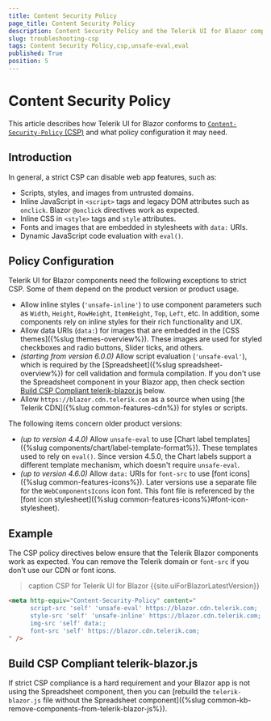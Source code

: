 ```yaml
---
title: Content Security Policy
page_title: Content Security Policy
description: Content Security Policy and the Telerik UI for Blazor components suite.
slug: troubleshooting-csp
tags: Content Security Policy,csp,unsafe-eval,eval
published: True
position: 5
---
```


# Content Security Policy

This article describes how Telerik UI for Blazor conforms to [`Content-Security-Policy` (CSP)](https://developer.mozilla.org/en-US/docs/Web/HTTP/Headers/Content-Security-Policy) and what policy configuration it may need.

## Introduction

In general, a strict CSP can disable web app features, such as:

* Scripts, styles, and images from untrusted domains.
* Inline JavaScript in `<script>` tags and legacy DOM attributes such as `onclick`. Blazor `@onclick` directives work as expected.
* Inline CSS in `<style>` tags and `style` attributes. 
* Fonts and images that are embedded in stylesheets with `data:` URIs.
* Dynamic JavaScript code evaluation with `eval()`.

## Policy Configuration

Telerik UI for Blazor components need the following exceptions to strict CSP. Some of them depend on the product version or product usage.

* Allow inline styles (`'unsafe-inline'`) to use component parameters such as `Width`, `Height`, `RowHeight`, `ItemHeight`, `Top`, `Left`, etc. In addition, some components rely on inline styles for their rich functionality and UX.
* Allow data URIs (`data:`) for images that are embedded in the [CSS themes]({%slug themes-overview%}). These images are used for styled checkboxes and radio buttons, Slider ticks, and others.
* *(starting from version 6.0.0)* Allow script evaluation (`'unsafe-eval'`), which is required by the [Spreadsheet]({%slug spreadsheet-overview%}) for cell validation and formula compilation. If you don't use the Spreadsheet component in your Blazor app, then check section [Build CSP Compliant telerik-blazor.js](#build-csp-compliant-telerik-blazorjs) below.
* Allow `https://blazor.cdn.telerik.com` as a source when using [the Telerik CDN]({%slug common-features-cdn%}) for styles or scripts.

The following items concern older product versions:

* *(up to version 4.4.0)* Allow `unsafe-eval` to use [Chart label templates]({%slug components/chart/label-template-format%}). These templates used to rely on `eval()`. Since version 4.5.0, the Chart labels support a different template mechanism, which doesn't require `unsafe-eval`.
* *(up to version 4.6.0)* Allow `data:` URIs for `font-src` to use [font icons]({%slug common-features-icons%}). Later versions use a separate file for the `WebComponentsIcons` icon font. This font file is referenced by the [font icon stylesheet]({%slug common-features-icons%}#font-icon-stylesheet).

## Example

The CSP policy directives below ensure that the Telerik Blazor components work as expected. You can remove the Telerik domain or `font-src` if you don't use our CDN or font icons.

>caption CSP for Telerik UI for Blazor {{site.uiForBlazorLatestVersion}}

<div class="skip-repl"></div>

````HTML
<meta http-equiv="Content-Security-Policy" content="
      script-src 'self' 'unsafe-eval' https://blazor.cdn.telerik.com;
      style-src 'self' 'unsafe-inline' https://blazor.cdn.telerik.com;
      img-src 'self' data:;
      font-src 'self' https://blazor.cdn.telerik.com;
" />
````

## Build CSP Compliant telerik-blazor.js

If strict CSP compliance is a hard requirement and your Blazor app is not using the Spreadsheet component, then you can [rebuild the `telerik-blazor.js` file without the Spreadsheet component]({%slug common-kb-remove-components-from-telerik-blazor-js%}).
